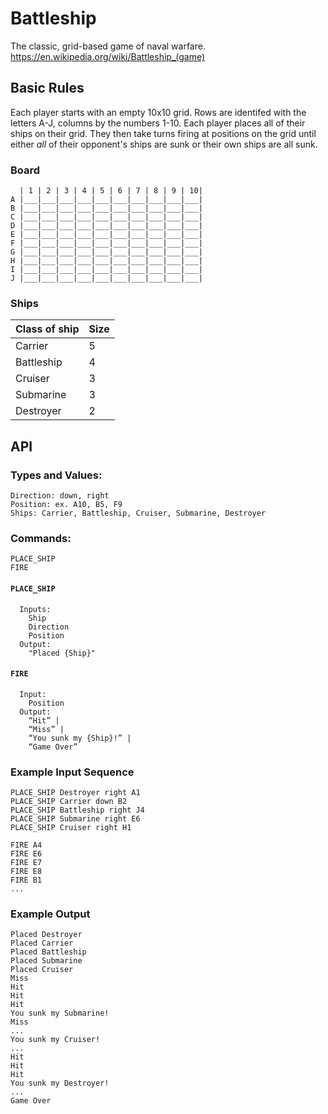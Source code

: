 # Battleship 
The classic, grid-based game of naval warfare.
https://en.wikipedia.org/wiki/Battleship_(game)

## Basic Rules

Each player starts with an empty 10x10 grid. Rows are identifed with the letters A-J, columns by the numbers 1-10. Each player places all of their ships on their grid. They then take turns firing at positions on the grid until either _all_ of their opponent's ships are sunk or their own ships are all sunk.

### Board

```text
  | 1 | 2 | 3 | 4 | 5 | 6 | 7 | 8 | 9 | 10|
A |___|___|___|___|___|___|___|___|___|___|
B |___|___|___|___|___|___|___|___|___|___|
C |___|___|___|___|___|___|___|___|___|___|
D |___|___|___|___|___|___|___|___|___|___|
E |___|___|___|___|___|___|___|___|___|___|
F |___|___|___|___|___|___|___|___|___|___|
G |___|___|___|___|___|___|___|___|___|___|
H |___|___|___|___|___|___|___|___|___|___|
I |___|___|___|___|___|___|___|___|___|___|
J |___|___|___|___|___|___|___|___|___|___|
```

### Ships

| Class of ship | Size |
| --- | --- |
| Carrier | 5 |
| Battleship | 4 |
| Cruiser | 3 |
| Submarine | 3 |
| Destroyer | 2 |


## API

### Types and Values:

    Direction: down, right
    Position: ex. A10, B5, F9
    Ships: Carrier, Battleship, Cruiser, Submarine, Destroyer

### Commands:
```
PLACE_SHIP
FIRE
```

#### `PLACE_SHIP`
```
  Inputs:
    Ship
    Direction
    Position
  Output:
    "Placed {Ship}"
```

#### `FIRE`
```
  Input:
    Position
  Output:
    “Hit” |
    “Miss” |
    “You sunk my {Ship}!” |
    “Game Over”
```

### Example Input Sequence

```
PLACE_SHIP Destroyer right A1
PLACE_SHIP Carrier down B2
PLACE_SHIP Battleship right J4
PLACE_SHIP Submarine right E6
PLACE_SHIP Cruiser right H1

FIRE A4
FIRE E6
FIRE E7
FIRE E8
FIRE B1
...
```

### Example Output
```
Placed Destroyer
Placed Carrier
Placed Battleship
Placed Submarine
Placed Cruiser
Miss
Hit
Hit
Hit
You sunk my Submarine!
Miss
...
You sunk my Cruiser!
...
Hit
Hit
Hit
You sunk my Destroyer!
...
Game Over
```